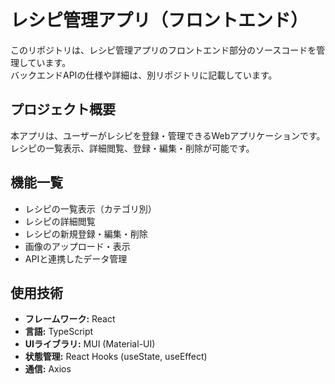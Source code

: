 # レシピ管理アプリ（フロントエンド）

このリポジトリは、レシピ管理アプリのフロントエンド部分のソースコードを管理しています。  
バックエンドAPIの仕様や詳細は、別リポジトリに記載しています。

## プロジェクト概要
本アプリは、ユーザーがレシピを登録・管理できるWebアプリケーションです。  
レシピの一覧表示、詳細閲覧、登録・編集・削除が可能です。

## 機能一覧
- レシピの一覧表示（カテゴリ別）
- レシピの詳細閲覧
- レシピの新規登録・編集・削除
- 画像のアップロード・表示
- APIと連携したデータ管理

## 使用技術
- **フレームワーク:** React
- **言語:** TypeScript
- **UIライブラリ:** MUI (Material-UI)
- **状態管理:** React Hooks (useState, useEffect)
- **通信:** Axios